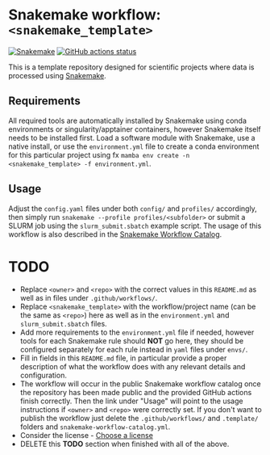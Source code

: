 # Snakemake workflow: `<snakemake_template>`

[![Snakemake](https://img.shields.io/badge/snakemake-≥7.18.2-brightgreen.svg)](https://snakemake.github.io)
[![GitHub actions status](https://github.com/<owner>/<repo>/workflows/Tests/badge.svg?branch=main)](https://github.com/<owner>/<repo>/actions?query=branch%3Amain+workflow%3ATests)

This is a template repository designed for scientific projects where data is processed using [Snakemake](https://snakemake.readthedocs.io/).

## Requirements
All required tools are automatically installed by Snakemake using conda environments or singularity/apptainer containers, however Snakemake itself needs to be installed first. Load a software module with Snakemake, use a native install, or use the `environment.yml` file to create a conda environment for this particular project using fx `mamba env create -n <snakemake_template> -f environment.yml`.

## Usage
Adjust the `config.yaml` files under both `config/` and `profiles/` accordingly, then simply run `snakemake --profile profiles/<subfolder>` or submit a SLURM job using the `slurm_submit.sbatch` example script.
The usage of this workflow is also described in the [Snakemake Workflow Catalog](https://snakemake.github.io/snakemake-workflow-catalog/?usage=<owner>%2F<repo>).

# TODO
* Replace `<owner>` and `<repo>` with the correct values in this `README.md` as well as in files under `.github/workflows/`.
* Replace `<snakemake_template>` with the workflow/project name (can be the same as `<repo>`) here as well as in the `environment.yml` and `slurm_submit.sbatch` files.
* Add more requirements to the `environment.yml` file if needed, however tools for each Snakemake rule should **NOT** go here, they should be configured separately for each rule instead in `yaml` files under `envs/`.
* Fill in fields in this `README.md` file, in particular provide a proper description of what the workflow does with any relevant details and configuration.
* The workflow will occur in the public Snakemake workflow catalog once the repository has been made public and the provided GitHub actions finish correctly. Then the link under "Usage" will point to the usage instructions if `<owner>` and `<repo>` were correctly set. If you don't want to publish the workflow just delete the `.github/workflows/` and `.template/` folders and `snakemake-workflow-catalog.yml`.
* Consider the license - [Choose a license](https://choosealicense.com/)
* DELETE this **TODO** section when finished with all of the above.
